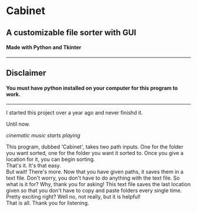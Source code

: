 # Cabinet
<h2>A customizable file sorter with GUI</h2>
<h4> Made with Python and Tkinter </h4>

<hr>

<h2> Disclaimer </h2>
<h4> You must have python installed on your computer for this program
  to work. </h4>
  
<hr>

I started this project over a year ago and never finishd it.

Until now. 

*cinematic music starts playing*

This program, dubbed 'Cabinet', takes two path inputs. One for the folder
you want sorted, one for the folder you want it sorted to. Once you give
a location for it, you can begin sorting.
<br>
That's it.
It's that easy.
<br>
But wait! There's more.
Now that you have given paths, it saves them in a text file. Don't worry,
you don't have to do anything with the text file. So what is it for? Why, thank
you for asking! This text file saves the last location given so that you don't 
have to copy and paste folders every single time. Pretty exciting right? Well 
no, not really, but it is helpful!
<br>
That is all. Thank you for listening.
